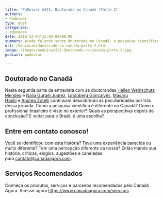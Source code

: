 ```yaml
---
title: 'PoDeixar #221: Doutorado no Canadá (Parte 2)'
authors:
- Podeixar
type: post
categories:
- educacao
date: 2018-12-04T15:00:04+00:00
summary: Ainda falando sobre doutorado no Canadá, a pesquisa científica no Canadá, a imagem do brasileiro no exterior, as perspectivas e o retorno para o Brasil.
url: /educacao/doutorado-no-canada-parte-2.html
image: /images/podeixar221-doutorado-no-canada-parte-2.jpg
podcast: podeixar

---
```

## Doutorado no Canadá

Nesta segunda parte da entrevista com as doutorandas <a href="https://www.researchgate.net/profile/Hellen_Weinschutz_Mendes" target="_blank" rel="noopener noreferrer">Hellen Weinschutz Mendes</a> e <a href="https://www.researchgate.net/profile/Nalia_C_Gurgel-Juarez" target="_blank" rel="noopener noreferrer">Nália Gurgel Juarez</a>, [Lindoberg Gonçalves][1], [Masaru Hoshi][2] e [Andrea Zotelli][3] continuam descobrindo as peculiaridades por trás dessa jornada. Como a pesquisa científica é diferente no Canadá? Como o profissional brasileiro é visto no exterior? Quais as perspectivas depois da conclusão? E voltar para o Brasil, é uma escolha?



## Entre em contato conosco!

Você se identificou com esta história? Teve uma experiência parecida ou muito diferente? Tem uma percepção diferente da nossa? Então mande sua história, críticas, elogios, sugestões e caneladas para <contato@canadaagora.com>.

## Serviços Recomendados

Conheça os produtos, serviços e parceiros recomendados pelo Canadá Agora. Acesse agora <https://www.canadaagora.com/servicos>

 [1]: /berg
 [2]: /japa
 [3]: /andreazotelli